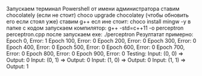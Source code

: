 Запускаем терминал Powershell от имени администратора
ставим chocolately (если не стоит)
 choco upgrade chocolatey  (чтобы обновить его если стоял уже)
ставим g++ есл ине стоит: choco install mingw -y
в папке с кодом запускаем компилятор: g++ -std=c++11 -o perceptron perceptron.cpp
после запускаем exe: ./perceptron
Резултатат примерно: Epoch 0, Error: 1
Epoch 100, Error: 0
Epoch 200, Error: 0
Epoch 300, Error: 0
Epoch 400, Error: 0
Epoch 500, Error: 0
Epoch 600, Error: 0
Epoch 700, Error: 0
Epoch 800, Error: 0
Epoch 900, Error: 0
Testing:
Input: (0, 0) => Output: 0
Input: (0, 1) => Output: 0
Input: (1, 0) => Output: 0
Input: (1, 1) => Output: 1
